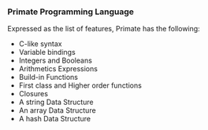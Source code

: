 ### Primate Programming Language

Expressed as the list of features, Primate has the following:

- C-like syntax
- Variable bindings
- Integers and Booleans
- Arithmetics Expressions
- Build-in Functions
- First class and Higher order functions
- Closures
- A string Data Structure
- An array Data Structure
- A hash Data Structure
